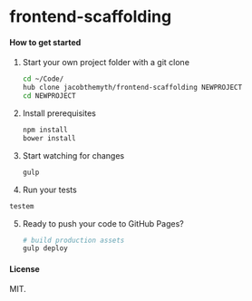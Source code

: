 # frontend-scaffolding

#### How to get started

1. Start your own project folder with a git clone

    ```sh
    cd ~/Code/
    hub clone jacobthemyth/frontend-scaffolding NEWPROJECT
    cd NEWPROJECT
    ```

2. Install prerequisites

    ```sh
    npm install
    bower install
    ```

3. Start watching for changes

    ```sh
    gulp
    ```

4. Run your tests

  ```sh
  testem
  ```

5. Ready to push your code to GitHub Pages?

    ```sh
    # build production assets
    gulp deploy
    ```

#### License

MIT.
